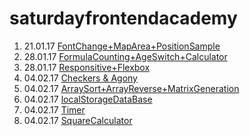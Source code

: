 # saturdayfrontendacademy


1. 21.01.17 [FontChange+MapArea+PositionSample](https://paulvoloschuk.github.io/saturdayfrontendacademy/homework1/index.html)
2. 28.01.17 [FormulaCounting+AgeSwitch+Calculator](https://paulvoloschuk.github.io/saturdayfrontendacademy/homework2.1/index.html)
3. 28.01.17 [Responsitive+Flexbox](https://paulvoloschuk.github.io/saturdayfrontendacademy/homework2.2/index.html)
4. 04.02.17 [Checkers & Agony](https://paulvoloschuk.github.io/saturdayfrontendacademy/homework3.1/index.html)
5. 04.02.17 [ArraySort+ArrayReverse+MatrixGeneration](https://paulvoloschuk.github.io/saturdayfrontendacademy/homework3.2/index.html)
6. 04.02.17 [localStorageDataBase](https://paulvoloschuk.github.io/saturdayfrontendacademy/homework3.3/index.html)
7. 04.02.17 [Timer](https://paulvoloschuk.github.io/saturdayfrontendacademy/homework4.1/index.html)
8. 04.02.17 [SquareCalculator](https://paulvoloschuk.github.io/saturdayfrontendacademy/homework4.2/index.html)
